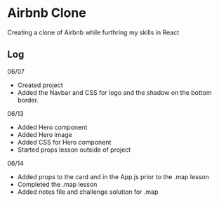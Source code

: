 # Airbnb Clone

Creating a clone of Airbnb while furthring my skills in React

## Log

06/07 
- Created project 
- Added the Navbar and CSS for logo and the shadow on the bottom border.

06/13
- Added Hero component
- Added Hero image
- Added CSS for Hero component
- Started props lesson outside of project

06/14
- Added props to the card and in the App.js prior to the .map lesson
- Completed the .map lesson 
- Added notes file and challenge solution for .map